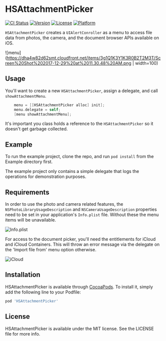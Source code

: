# HSAttachmentPicker

[![CI Status](http://img.shields.io/travis/helpscouts/HSAttachmentPicker.svg?style=flat)](https://travis-ci.org/helpscout/HSAttachmentPicker)
[![Version](https://img.shields.io/cocoapods/v/HSAttachmentPicker.svg?style=flat)](http://cocoapods.org/pods/HSAttachmentPicker)
[![License](https://img.shields.io/cocoapods/l/HSAttachmentPicker.svg?style=flat)](http://cocoapods.org/pods/HSAttachmentPicker)
[![Platform](https://img.shields.io/cocoapods/p/HSAttachmentPicker.svg?style=flat)](http://cocoapods.org/pods/HSAttachmentPicker)

`HSAttachmentPicker` creates a `UIAlertConroller` as a menu to access file data from photos, the camera, and the document browser APIs available on iOS.

![menu](https://dha4w82d62smt.cloudfront.net/items/3g1Q1K3Y1K3R0B2T2M3T/Screen%20Shot%202017-12-29%20at%2011.30.48%20AM.png | width=100)

## Usage

You'll want to create a new `HSAttachmentPicker`, assign a delegate, and call `showAttachmentMenu`.

```objective-c
    menu = [[HSAttachmentPicker alloc] init];
    menu.delegate = self;
    [menu showAttachmentMenu];
```

It's important you class holds a reference to the `HSAttachmentPicker` so it doesn't get garbage collected.




## Example

To run the example project, clone the repo, and run `pod install` from the Example directory first.

The example project only contains a simple delegate that logs the operations for demonstration purposes.

## Requirements

In order to use the photo and camera related features, the `NSPhotoLibraryUsageDescription` and `NSCameraUsageDescription` properties need to be set in your application's `Info.plist` file. Without these the menu items will be unavailable.

![Info.plist](http://c.hlp.sc/3y3B3I2V0k0X)

For access to the document picker, you'll need the entitlements for iCloud and iCloud Containers. This will throw an error message via the delegate on the 'Import file from' menu option otherwise.

![iCloud](http://c.hlp.sc/1f3c3J1Y3e1i)

## Installation

HSAttachmentPicker is available through [CocoaPods](http://cocoapods.org). To install
it, simply add the following line to your Podfile:

```ruby
pod 'HSAttachmentPicker'
```

## License

HSAttachmentPicker is available under the MIT license. See the LICENSE file for more info.
